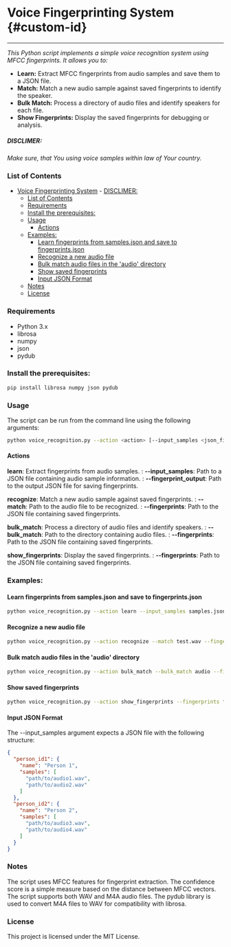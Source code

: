 # Voice Fingerprinting System {#custom-id}
***
*This Python script implements a simple voice recognition system using MFCC fingerprints. It allows you to:*

- **Learn:** Extract MFCC fingerprints from audio samples and save them to a JSON file.
- **Match:** Match a new audio sample against saved fingerprints to identify the speaker.
- **Bulk Match:** Process a directory of audio files and identify speakers for each file.
- **Show Fingerprints:** Display the saved fingerprints for debugging or analysis.

##### DISCLIMER: 
*Make sure, that You using voice samples within law of Your country.*

### List of Contents
<!-- @import "[TOC]" {cmd="toc" depthFrom=1 depthTo=6 orderedList=false} -->

<!-- code_chunk_output -->

- [Voice Fingerprinting System](#custom-id)
        - [DISCLIMER:](#disclimer)
    - [List of Contents](#list-of-contents)
    - [Requirements](#requirements)
    - [Install the prerequisites:](#install-the-prerequisites)
    - [Usage](#usage)
      - [Actions](#actions)
    - [Examples:](#examples)
      - [Learn fingerprints from samples.json and save to fingerprints.json](#learn-fingerprints-from-samplesjson-and-save-to-fingerprintsjson)
      - [Recognize a new audio file](#recognize-a-new-audio-file)
      - [Bulk match audio files in the 'audio' directory](#bulk-match-audio-files-in-the-audio-directory)
      - [Show saved fingerprints](#show-saved-fingerprints)
      - [Input JSON Format](#input-json-format)
    - [Notes](#notes)
    - [License](#license)

<!-- /code_chunk_output -->

### Requirements

- Python 3.x
- librosa
- numpy
- json
- pydub

### Install the prerequisites:

```bash
pip install librosa numpy json pydub
```
### Usage
The script can be run from the command line using the following arguments:
```bash
python voice_recognition.py --action <action> [--input_samples <json_file>] [--fingerprint_output <json_file>] [--match <audio_file>] [--bulk_match <directory>] [--fingerprints <json_file>]
```
#### Actions

**learn**: Extract fingerprints from audio samples.
: **--input_samples**: Path to a JSON file containing audio sample information.
: **--fingerprint_output**: Path to the output JSON file for saving fingerprints.

**recognize**: Match a new audio sample against saved fingerprints.
: **--match**: Path to the audio file to be recognized.
: **--fingerprints**: Path to the JSON file containing saved fingerprints.

**bulk_match**: Process a directory of audio files and identify speakers.
: **--bulk_match**: Path to the directory containing audio files.
: **--fingerprints**: Path to the JSON file containing saved fingerprints.

**show_fingerprints**: Display the saved fingerprints.
: **--fingerprints**: Path to the JSON file containing saved fingerprints.

### Examples:

#### Learn fingerprints from samples.json and save to fingerprints.json
```bash
python voice_recognition.py --action learn --input_samples samples.json --fingerprint_output fingerprints.json
```

#### Recognize a new audio file
```bash
python voice_recognition.py --action recognize --match test.wav --fingerprints fingerprints.json
```
#### Bulk match audio files in the 'audio' directory
```bash
python voice_recognition.py --action bulk_match --bulk_match audio --fingerprints fingerprints.json
```
#### Show saved fingerprints
```bash
python voice_recognition.py --action show_fingerprints --fingerprints fingerprints.json
```
#### Input JSON Format
The --input_samples argument expects a JSON file with the following structure:
```json
{
  "person_id1": {
    "name": "Person 1",
    "samples": [
      "path/to/audio1.wav",
      "path/to/audio2.wav"
    ]
  },
  "person_id2": {
    "name": "Person 2",
    "samples": [
      "path/to/audio3.wav",
      "path/to/audio4.wav"
    ]
  }
}
```

### Notes
The script uses MFCC features for fingerprint extraction.
The confidence score is a simple measure based on the distance between MFCC vectors.
The script supports both WAV and M4A audio files.
The pydub library is used to convert M4A files to WAV for compatibility with librosa.
### License
This project is licensed under the MIT License.